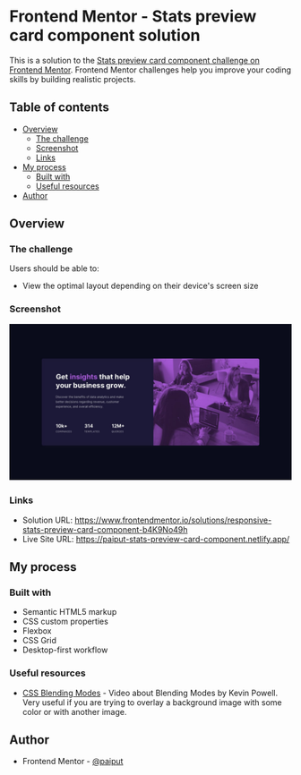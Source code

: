 # Frontend Mentor - Stats preview card component solution

This is a solution to the [Stats preview card component challenge on Frontend Mentor](https://www.frontendmentor.io/challenges/stats-preview-card-component-8JqbgoU62). Frontend Mentor challenges help you improve your coding skills by building realistic projects. 

## Table of contents

- [Overview](#overview)
  - [The challenge](#the-challenge)
  - [Screenshot](#screenshot)
  - [Links](#links)
- [My process](#my-process)
  - [Built with](#built-with)
  - [Useful resources](#useful-resources)
- [Author](#author)

## Overview

### The challenge

Users should be able to:

- View the optimal layout depending on their device's screen size

### Screenshot

![](assets/design/desktop-design.jpg)

### Links

- Solution URL: https://www.frontendmentor.io/solutions/responsive-stats-preview-card-component-b4K9No49h
- Live Site URL: https://paiput-stats-preview-card-component.netlify.app/

## My process

### Built with

- Semantic HTML5 markup
- CSS custom properties
- Flexbox
- CSS Grid
- Desktop-first workflow

### Useful resources

- [CSS Blending Modes](https://www.youtube.com/watch?v=-c94pr41jaI) - Video about Blending Modes by Kevin Powell. Very useful if you are trying to overlay a background image with some color or with another image.

## Author

- Frontend Mentor - [@paiput](https://www.frontendmentor.io/profile/paiput)